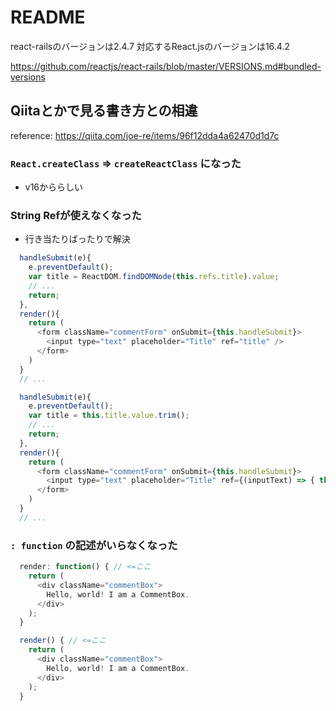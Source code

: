 # README

react-railsのバージョンは2.4.7
対応するReact.jsのバージョンは16.4.2

https://github.com/reactjs/react-rails/blob/master/VERSIONS.md#bundled-versions

## Qiitaとかで見る書き方との相違
reference: https://qiita.com/joe-re/items/96f12dda4a62470d1d7c
### `React.createClass` => `createReactClass` になった
- v16かららしい
### String Refが使えなくなった
- 行き当たりばったりで解決
```before.js
  handleSubmit(e){
    e.preventDefault();
    var title = ReactDOM.findDOMNode(this.refs.title).value;
    // ...
    return;
  },
  render(){
    return (
      <form className="commentForm" onSubmit={this.handleSubmit}>
        <input type="text" placeholder="Title" ref="title" />
      </form>
    )
  }
  // ...
```

```after.js
  handleSubmit(e){
    e.preventDefault();
    var title = this.title.value.trim();
    // ...
    return;
  },
  render(){
    return (
      <form className="commentForm" onSubmit={this.handleSubmit}>
        <input type="text" placeholder="Title" ref={(inputText) => { this.title = inputText; }} />
      </form>
    )
  }
  // ...
```

### `: function` の記述がいらなくなった
```before.js
  render: function() { // <=ここ
    return (
      <div className="commentBox">
        Hello, world! I am a CommentBox.
      </div>
    );
  }
```

```after.js
  render() { // <=ここ
    return (
      <div className="commentBox">
        Hello, world! I am a CommentBox.
      </div>
    );
  }
```
